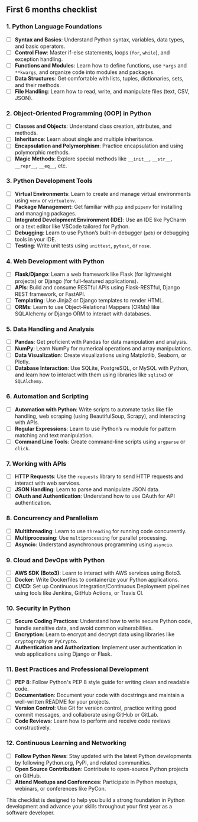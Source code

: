## First 6 months checklist
### 1. **Python Language Foundations**
   - [ ] **Syntax and Basics**: Understand Python syntax, variables, data types, and basic operators.
   - [ ] **Control Flow**: Master if-else statements, loops (`for`, `while`), and exception handling.
   - [ ] **Functions and Modules**: Learn how to define functions, use `*args` and `**kwargs`, and organize code into modules and packages.
   - [ ] **Data Structures**: Get comfortable with lists, tuples, dictionaries, sets, and their methods.
   - [ ] **File Handling**: Learn how to read, write, and manipulate files (text, CSV, JSON).

### 2. **Object-Oriented Programming (OOP) in Python**
   - [ ] **Classes and Objects**: Understand class creation, attributes, and methods.
   - [ ] **Inheritance**: Learn about single and multiple inheritance.
   - [ ] **Encapsulation and Polymorphism**: Practice encapsulation and using polymorphic methods.
   - [ ] **Magic Methods**: Explore special methods like `__init__`, `__str__`, `__repr__`, `__eq__`, etc.

### 3. **Python Development Tools**
   - [ ] **Virtual Environments**: Learn to create and manage virtual environments using `venv` or `virtualenv`.
   - [ ] **Package Management**: Get familiar with `pip` and `pipenv` for installing and managing packages.
   - [ ] **Integrated Development Environment (IDE)**: Use an IDE like PyCharm or a text editor like VSCode tailored for Python.
   - [ ] **Debugging**: Learn to use Python’s built-in debugger (`pdb`) or debugging tools in your IDE.
   - [ ] **Testing**: Write unit tests using `unittest`, `pytest`, or `nose`.

### 4. **Web Development with Python**
   - [ ] **Flask/Django**: Learn a web framework like Flask (for lightweight projects) or Django (for full-featured applications).
   - [ ] **APIs**: Build and consume RESTful APIs using Flask-RESTful, Django REST framework, or FastAPI.
   - [ ] **Templating**: Use Jinja2 or Django templates to render HTML.
   - [ ] **ORMs**: Learn to use Object-Relational Mappers (ORMs) like SQLAlchemy or Django ORM to interact with databases.

### 5. **Data Handling and Analysis**
   - [ ] **Pandas**: Get proficient with Pandas for data manipulation and analysis.
   - [ ] **NumPy**: Learn NumPy for numerical operations and array manipulations.
   - [ ] **Data Visualization**: Create visualizations using Matplotlib, Seaborn, or Plotly.
   - [ ] **Database Interaction**: Use SQLite, PostgreSQL, or MySQL with Python, and learn how to interact with them using libraries like `sqlite3` or `SQLAlchemy`.

### 6. **Automation and Scripting**
   - [ ] **Automation with Python**: Write scripts to automate tasks like file handling, web scraping (using BeautifulSoup, Scrapy), and interacting with APIs.
   - [ ] **Regular Expressions**: Learn to use Python’s `re` module for pattern matching and text manipulation.
   - [ ] **Command Line Tools**: Create command-line scripts using `argparse` or `click`.

### 7. **Working with APIs**
   - [ ] **HTTP Requests**: Use the `requests` library to send HTTP requests and interact with web services.
   - [ ] **JSON Handling**: Learn to parse and manipulate JSON data.
   - [ ] **OAuth and Authentication**: Understand how to use OAuth for API authentication.

### 8. **Concurrency and Parallelism**
   - [ ] **Multithreading**: Learn to use `threading` for running code concurrently.
   - [ ] **Multiprocessing**: Use `multiprocessing` for parallel processing.
   - [ ] **Asyncio**: Understand asynchronous programming using `asyncio`.

### 9. **Cloud and DevOps with Python**
   - [ ] **AWS SDK (Boto3)**: Learn to interact with AWS services using Boto3.
   - [ ] **Docker**: Write Dockerfiles to containerize your Python applications.
   - [ ] **CI/CD**: Set up Continuous Integration/Continuous Deployment pipelines using tools like Jenkins, GitHub Actions, or Travis CI.

### 10. **Security in Python**
   - [ ] **Secure Coding Practices**: Understand how to write secure Python code, handle sensitive data, and avoid common vulnerabilities.
   - [ ] **Encryption**: Learn to encrypt and decrypt data using libraries like `cryptography` or `PyCrypto`.
   - [ ] **Authentication and Authorization**: Implement user authentication in web applications using Django or Flask.

### 11. **Best Practices and Professional Development**
   - [ ] **PEP 8**: Follow Python's PEP 8 style guide for writing clean and readable code.
   - [ ] **Documentation**: Document your code with docstrings and maintain a well-written README for your projects.
   - [ ] **Version Control**: Use Git for version control, practice writing good commit messages, and collaborate using GitHub or GitLab.
   - [ ] **Code Reviews**: Learn how to perform and receive code reviews constructively.

### 12. **Continuous Learning and Networking**
   - [ ] **Follow Python News**: Stay updated with the latest Python developments by following Python.org, PyPI, and related communities.
   - [ ] **Open Source Contribution**: Contribute to open-source Python projects on GitHub.
   - [ ] **Attend Meetups and Conferences**: Participate in Python meetups, webinars, or conferences like PyCon.

This checklist is designed to help you build a strong foundation in Python development and advance your skills throughout your first year as a software developer.